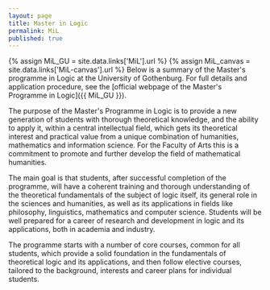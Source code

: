 ```yaml
---
layout: page
title: Master in Logic
permalink: MiL
published: true
---
```

{% assign MiL_GU = site.data.links['MiL'].url %}
{% assign MiL_canvas = site.data.links['MiL-canvas'].url %}
Below is a summary of the Master's programme in Logic at the University of Gothenburg.
For full details and application procedure, see the [official webpage of the Master's Programme in Logic]({{ MiL_GU }}).

The purpose of the Master's Programme in Logic is to provide a new generation of students with thorough theoretical knowledge, and the ability to apply it, within a central intellectual field, which gets its theoretical interest and practical value from a unique combination of humanities, mathematics and information science. For the Faculty of Arts this is a commitment to promote and further develop the field of mathematical humanities.

The main goal is that students, after successful completion of the programme, will have a coherent training and thorough understanding of the theoretical fundamentals of the subject of logic itself, its general role in the sciences and humanities, as well as its applications in fields like philosophy, linguistics, mathematics and computer science. Students will be well prepared for a career of research and development in logic and its applications, both in academia and industry.

The programme starts with a number of core courses, common for all students, which provide a solid foundation in the fundamentals of theoretical logic and its applications, and then follow elective courses, tailored to the background, interests and career plans for individual students.

